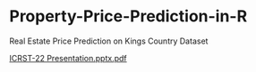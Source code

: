 # Property-Price-Prediction-in-R
Real Estate Price Prediction on Kings Country Dataset

[ICRST-22 Presentation.pptx.pdf](https://github.com/MohiddinShikalgar21/Property-Price-Prediction-in-R/files/10148067/ICRST-22.Presentation.pptx.pdf)
